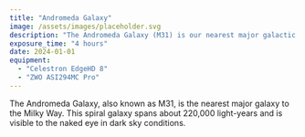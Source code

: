 ```yaml
---
title: "Andromeda Galaxy"
image: /assets/images/placeholder.svg
description: "The Andromeda Galaxy (M31) is our nearest major galactic neighbor."
exposure_time: "4 hours"
date: 2024-01-01
equipment:
  - "Celestron EdgeHD 8"
  - "ZWO ASI294MC Pro"
---
```


The Andromeda Galaxy, also known as M31, is the nearest major galaxy to the Milky Way. This spiral galaxy spans about 220,000 light-years and is visible to the naked eye in dark sky conditions. 
